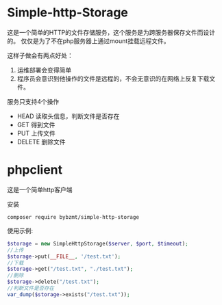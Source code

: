 # Simple-http-Storage

这是一个简单的HTTP的文件存储服务，这个服务是为跨服务器保存文件而设计的。
仅仅是为了不在php服务器上通过mount挂载远程文件。

这样子做会有两点好处：
1. 运维部署会变得简单
2. 程序员会意识到他操作的文件是远程的，不会无意识的在网络上反复下载文件。

服务只支持4个操作
* HEAD 读取头信息，判断文件是否存在
* GET  得到文件
* PUT  上传文件
* DELETE 删除文件

# phpclient
这是一个简单http客户端

安装

`composer require bybzmt/simple-http-storage`

使用示例:
```php
$storage = new SimpleHttpStorage($server, $port, $timeout);
//上传
$storage->put(__FILE__, '/test.txt');
//下载
$storage->get("/test.txt", "./test.txt");
//删除
$storage->delete("/test.txt");
//判断文件是否存在
var_dump($storage->exists("/test.txt"));
```

